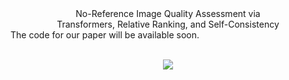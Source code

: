 <div align="center">
  No-Reference Image Quality Assessment via <br /> Transformers, Relative Ranking, and Self-Consistency
</div>
The code for our paper will be available soon.
<br />
<br />


 
 
 <p align="center">
  <img src="https://user-images.githubusercontent.com/12434910/129661068-3d934bde-5084-4b35-a50f-3995119e5fb3.png">
</p>
 
